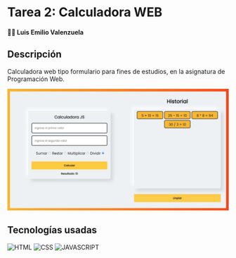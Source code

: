 # Tarea 2: Calculadora WEB

#### 👨‍💻 Luis Emilio Valenzuela

## Descripción

Calculadora web tipo formulario para fines de estudios, en la asignatura de Programación Web.

![captura de pantalla 1](/img/img-web-1.jpeg)

## Tecnologías usadas

![HTML](https://img.shields.io/static/v1?label=&message=html&color=E44D26&logo=html5&logoColor=white&style=for-the-badge)
![CSS](https://img.shields.io/static/v1?label=&message=css&color=42A5F5&logo=css3&logoColor=white&style=for-the-badge)
![JAVASCRIPT](https://img.shields.io/static/v1?label=&message=JavaScript&color=FFCA28&logo=javascript&logoColor=white&style=for-the-badge)

